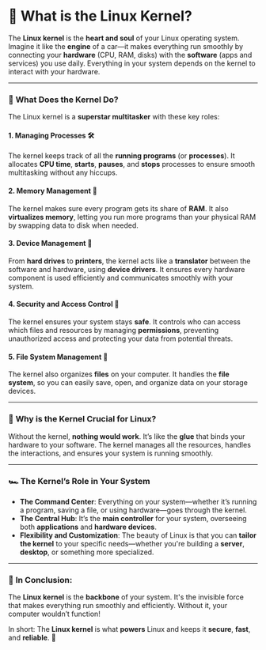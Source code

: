 # 🌟 **What is the Linux Kernel?**

The **Linux kernel** is the **heart and soul** of your Linux operating system. Imagine it like the **engine** of a car—it makes everything run smoothly by connecting your **hardware** (CPU, RAM, disks) with the **software** (apps and services) you use daily. Everything in your system depends on the kernel to interact with your hardware.

---

### 🔑 **What Does the Kernel Do?**

The Linux kernel is a **superstar multitasker** with these key roles:

#### 1. **Managing Processes** 🛠️  
The kernel keeps track of all the **running programs** (or **processes**). It allocates **CPU time**, **starts**, **pauses**, and **stops** processes to ensure smooth multitasking without any hiccups.

#### 2. **Memory Management** 💾  
The kernel makes sure every program gets its share of **RAM**. It also **virtualizes memory**, letting you run more programs than your physical RAM by swapping data to disk when needed.

#### 3. **Device Management** 🔌  
From **hard drives** to **printers**, the kernel acts like a **translator** between the software and hardware, using **device drivers**. It ensures every hardware component is used efficiently and communicates smoothly with your system.

#### 4. **Security and Access Control** 🔐  
The kernel ensures your system stays **safe**. It controls who can access which files and resources by managing **permissions**, preventing unauthorized access and protecting your data from potential threats.

#### 5. **File System Management** 📁  
The kernel also organizes **files** on your computer. It handles the **file system**, so you can easily save, open, and organize data on your storage devices.

---

### 🚀 **Why is the Kernel Crucial for Linux?**

Without the kernel, **nothing would work**. It’s like the **glue** that binds your hardware to your software. The kernel manages all the resources, handles the interactions, and ensures your system is running smoothly.

---

### 🏎️ **The Kernel’s Role in Your System**

- **The Command Center**: Everything on your system—whether it’s running a program, saving a file, or using hardware—goes through the kernel.
- **The Central Hub**: It’s the **main controller** for your system, overseeing both **applications** and **hardware devices**.
- **Flexibility and Customization**: The beauty of Linux is that you can **tailor the kernel** to your specific needs—whether you're building a **server**, **desktop**, or something more specialized.

---

### 🔑 **In Conclusion:**

The **Linux kernel** is the **backbone** of your system. It's the invisible force that makes everything run smoothly and efficiently. Without it, your computer wouldn’t function!

In short: The **Linux kernel** is what **powers** Linux and keeps it **secure**, **fast**, and **reliable**. 🌟

